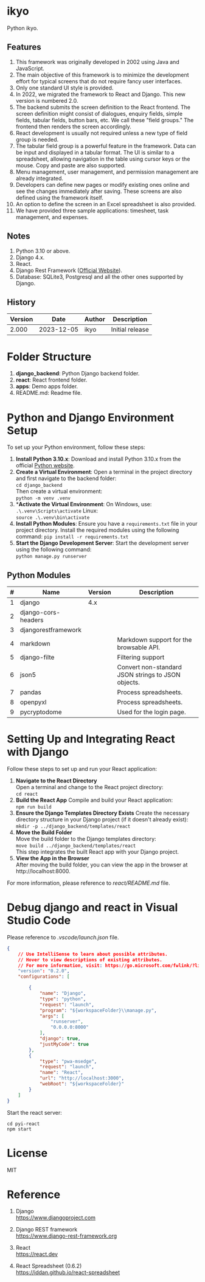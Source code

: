 # ikyo
Python ikyo.

## Features
1. This framework was originally developed in 2002 using Java and JavaScript.
2. The main objective of this framework is to minimize the development effort for typical screens that do not require fancy user interfaces.
3. Only one standard UI style is provided.
4. In 2022, we migrated the framework to React and Django. This new version is numbered 2.0.
5. The backend submits the screen definition to the React frontend. The screen definition might consist of dialogues, enquiry fields, simple fields, tabular fields, button bars, etc. We call these "field groups." The frontend then renders the screen accordingly.
6. React development is usually not required unless a new type of field group is needed.
7. The tabular field group is a powerful feature in the framework. Data can be input and displayed in a tabular format. The UI is similar to a spreadsheet, allowing navigation in the table using cursor keys or the mouse. Copy and paste are also supported.
8. Menu management, user management, and permission management are already integrated.
9. Developers can define new pages or modify existing ones online and see the changes immediately after saving. These screens are also defined using the framework itself.
10. An option to define the screen in an Excel spreadsheet is also provided.
11. We have provided three sample applications: timesheet, task management, and expenses.

## Notes
1. Python 3.10 or above.
2. Django 4.x.
3. React.
4. Django Rest Framework ([Official Website](https://www.django-rest-framework.org)).
5. Database: SQLite3, Postgresql and all the other ones supported by Django.

## History
| Version | Date       | Author | Description    |
| ------- | ---------- | ------ | -------------- |
| 2.000   | 2023-12-05 | ikyo   | Initial release |

# Folder Structure
1. **django_backend**: Python Django backend folder.
2. **react**: React frontend folder.
3. **apps**: Demo apps folder.
4. README.md: Readme file.

# Python and Django Environment Setup

To set up your Python environment, follow these steps:

1. **Install Python 3.10.x**: Download and install Python 3.10.x from the official [Python website](https://www.python.org/downloads/).  
2. **Create a Virtual Environment**: Open a terminal in the project directory and first navigate to the backend folder:  
   ``cd django_backend``  
   Then create a virtual environment:    
   ``python -m venv .venv``
3. ***Activate the Virtual Environment**: On Windows, use:
   ``.\.venv\Scripts\activate``
   Linux:  
   ``source .\.venv\bin\activate``
4. **Install Python Modules**: Ensure you have a `requirements.txt` file in your project directory. Install the required modules using the following command:
   ``pip install -r requirements.txt``
5. **Start the Django Development Server**: Start the development server using the following command:   
   ``python manage.py runserver``

## Python Modules
| #  | Name                | Version | Description                                           |
| -- | ------------------- | ------- | ----------------------------------------------------- |
| 1  | django              | 4.x     |                                                       |
| 2  | django-cors-headers |         |                                                       |
| 3  | djangorestframework |         |                                                       |
| 4  | markdown            |         | Markdown support for the browsable API.               |
| 5  | django-filte        |         | Filtering support                                     |
| 6  | json5               |         | Convert non-standard JSON strings to JSON objects.    |
| 7  | pandas              |         | Process spreadsheets.                                 |
| 8  | openpyxl            |         | Process spreadsheets.                                 |
| 9  | pycryptodome        |         | Used for the login page.                              |

# Setting Up and Integrating React with Django

Follow these steps to set up and run your React application:

1. **Navigate to the React Directory**  
   Open a terminal and change to the React project directory:  
   ``cd react``
2. **Build the React App** 
   Compile and build your React application:  
   ``npm run build`` 
3. **Ensure the Django Templates Directory Exists**
   Create the necessary directory structure in your Django project (if it doesn't already exist):  
    ``mkdir -p ../django_backend/templates/react`` 
3. **Move the Build Folder**  
   Move the build folder to the Django templates directory:    
   ``move build ../django_backend/templates/react``  
   This step integrates the built React app with your Django project.
4. **View the App in the Browser**  
   After moving the build folder, you can view the app in the browser at http://localhost:8000.

For more information, please reference to *react/README.md* file.


# Debug django and react in Visual Studio Code
Please reference to *.vscode/launch.json* file.  
```json
{
    // Use IntelliSense to learn about possible attributes.
    // Hover to view descriptions of existing attributes.
    // For more information, visit: https://go.microsoft.com/fwlink/?linkid=830387
    "version": "0.2.0",
    "configurations": [

        {
            "name": "Django",
            "type": "python",
            "request": "launch",
            "program": "${workspaceFolder}\\manage.py",
            "args": [
                "runserver",
                "0.0.0.0:8000"
            ],
            "django": true,
            "justMyCode": true
        },
        {
            "type": "pwa-msedge",
            "request": "launch",
            "name": "React",
            "url": "http://localhost:3000",
            "webRoot": "${workspaceFolder}"
        }
    ]
}
```

Start the react server:  
```shell
cd pyi-react
npm start
``` 

# License
MIT

# Reference
1. Django  
   https://www.djangoproject.com

2. Django REST framework    
   https://www.django-rest-framework.org

3. React  
   https://react.dev

4. React Spreadsheet (0.6.2)  
   https://iddan.github.io/react-spreadsheet
